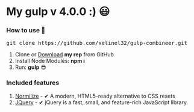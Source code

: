 <h1>My gulp v 4.0.0 :) 😃</h1>

<h3>How to use 👀</h3>

<pre>git clone https://github.com/xelinel32/gulp-combineer.git</pre>

<ol>
	<li>Clone or <a href="https://github.com/xelinel32/gulp-combineer.git">Download</a> <strong>my rep</strong> from GitHub</li>
	<li>Install Node Modules: <strong>npm i</strong></li>
	<li>Run: <strong>gulp</strong> 😎</li>
</ol>

<h3>Included features</h3>

<ol>
<li><a href="https://necolas.github.io/normalize.css/">Normilize</a> - ✔ A modern, HTML5-ready alternative to CSS resets</li>
<li><a href="https://jquery.com/">JQuery</a> - ✔ jQuery is a fast, small, and feature-rich JavaScript library.</li>
</ol>
